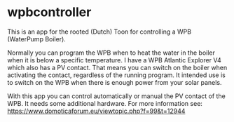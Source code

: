 # wpbcontroller
This is an app for the rooted (Dutch) Toon for controlling a WPB (WaterPump Boiler). 

Normally you can program the WPB when to heat the water in the boiler when it is below a specific temperature. I have a WPB Atlantic Explorer V4 which also has a PV contact. That means you can switch on the boiler when activating the contact, regardless of the running program. It intended use is to switch on the WPB when there is enough power from your solar panels.

With this app you can control automatically or manual the PV contact of the WPB. It needs some additional hardware.
For more information see: https://www.domoticaforum.eu/viewtopic.php?f=99&t=12944

